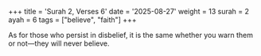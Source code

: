 +++
title = 'Surah 2, Verses 6'
date = '2025-08-27'
weight = 13
surah = 2
ayah = 6
tags = ["believe", "faith"]
+++

As for those who persist in disbelief, it is the same whether you warn them or not—they will never believe.